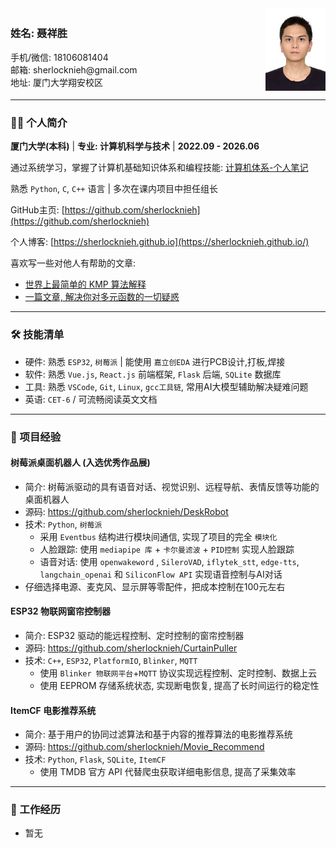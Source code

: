 <div style="display: flex; align-items: center; justify-content: space-between;">
    <div>
        <h3>姓名: 聂祥胜</h3>
        <div>手机/微信: 18106081404</div>
        <div>邮箱: sherlocknieh@gmail.com</div>
        <div>地址: 厦门大学翔安校区</div>
    </div>
    <img src="avatar.jpg" alt="我的头像" width="96" height="132">
</div>

---

### 🧑‍💻 个人简介

**厦门大学(本科)** | **专业: 计算机科学与技术** | **2022.09 - 2026.06**

通过系统学习，掌握了计算机基础知识体系和编程技能: [计算机体系-个人笔记](https://gitmind.cn/app/docs/mpod77st)

熟悉 `Python`, `C`, `C++` 语言 | 多次在课内项目中担任组长

GitHub主页: [https://github.com/sherlocknieh](https://github.com/sherlocknieh)

个人博客: [https://sherlocknieh.github.io](https://sherlocknieh.github.io/)

喜欢写一些对他人有帮助的文章:

- [世界上最简单的 KMP 算法解释](https://zhuanlan.zhihu.com/p/661673949)
- [一篇文章, 解决你对多元函数的一切疑惑](https://zhuanlan.zhihu.com/p/641614164)

---

### 🛠 技能清单

- 硬件: 熟悉 `ESP32`, `树莓派` | 能使用 `嘉立创EDA` 进行PCB设计,打板,焊接
- 软件: 熟悉 `Vue.js`, `React.js` 前端框架, `Flask` 后端, `SQLite` 数据库
- 工具: 熟悉 `VSCode`, `Git`, `Linux`, `gcc工具链`, 常用AI大模型辅助解决疑难问题
- 英语: `CET-6` / 可流畅阅读英文文档

---

### 🧪 项目经验

#### 树莓派桌面机器人 (入选优秀作品展)

- 简介: 树莓派驱动的具有语音对话、视觉识别、远程导航、表情反馈等功能的桌面机器人
- 源码: https://github.com/sherlocknieh/DeskRobot
- 技术: `Python`, `树莓派`
  - 采用 `Eventbus` 结构进行模块间通信, 实现了项目的完全 `模块化`
  - 人脸跟踪: 使用 `mediapipe 库` + `卡尔曼滤波` + `PID控制` 实现人脸跟踪
  - 语音对话: 使用  `openwakeword` , `SileroVAD`, `iflytek_stt`, `edge-tts`, `langchain_openai` 和 `SiliconFlow API` 实现语音控制与AI对话
- 仔细选择电源、麦克风、显示屏等零配件，把成本控制在100元左右

#### ESP32 物联网窗帘控制器

- 简介: ESP32 驱动的能远程控制、定时控制的窗帘控制器
- 源码: https://github.com/sherlocknieh/CurtainPuller
- 技术: `C++`, `ESP32`, `PlatformIO`, `Blinker`, `MQTT`
  - 使用 `Blinker 物联网平台`+`MQTT` 协议实现远程控制、定时控制、数据上云
  - 使用 EEPROM 存储系统状态, 实现断电恢复, 提高了长时间运行的稳定性

#### ItemCF 电影推荐系统

- 简介: 基于用户的协同过滤算法和基于内容的推荐算法的电影推荐系统
- 源码: https://github.com/sherlocknieh/Movie_Recommend
- 技术: `Python`, `Flask`, `SQLite`, `ItemCF`
  - 使用 TMDB 官方 API 代替爬虫获取详细电影信息, 提高了采集效率

---

### 💼 工作经历

- 暂无

<!-- 工作经历

### 公司名称 - 职位名称  
**城市，开始时间 - 结束时间（如 2022.06 - 至今）**

- 简要描述公司或部门背景（可选）
- ✅ 项目名称/职责概述
  - 使用 `xxx 技术` 开发了 `xxx 模块`
  - 通过 `xxx 优化措施` 将系统性能提升了 `xx%`
  - 与前端/产品协作实现 `xxx 功能`
- 关键成果: 
  - 🎯 项目用户增长 xx%、系统稳定性提升 xx%、节省人力成本 xx%

---

---

## 📄 证书与奖项（可选）

-->
